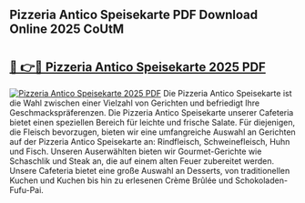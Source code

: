 ## Pizzeria Antico Speisekarte PDF Download Online 2025 CoUtM

# <h2><a href="http://gc8ieb.nevu.top/?p=Pizzeria+Antico+Speisekarte">🔗 👉🔴 Pizzeria Antico Speisekarte 2025 PDF</a></h2>

[![Pizzeria Antico Speisekarte 2025 PDF](https://i.imgur.com/dBaPXMq.png)](http://gc8ieb.nevu.top/?p=Pizzeria+Antico+Speisekarte)
Die Pizzeria Antico Speisekarte ist die Wahl zwischen einer Vielzahl von Gerichten und befriedigt Ihre Geschmackspräferenzen. Die Pizzeria Antico Speisekarte unserer Cafeteria bietet einen speziellen Bereich für leichte und frische Salate. Für diejenigen, die Fleisch bevorzugen, bieten wir eine umfangreiche Auswahl an Gerichten auf der Pizzeria Antico Speisekarte an: Rindfleisch, Schweinefleisch, Huhn und Fisch. Unseren Auserwählten bieten wir Gourmet-Gerichte wie Schaschlik und Steak an, die auf einem alten Feuer zubereitet werden. Unsere Cafeteria bietet eine große Auswahl an Desserts, von traditionellen Kuchen und Kuchen bis hin zu erlesenen Crème Brûlée und Schokoladen-Fufu-Pai.
